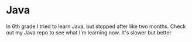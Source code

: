 # Java
In 6th grade I tried to learn Java, but stopped after like two months. Check out my Java repo to see what I'm learning now. It's slower but better 
